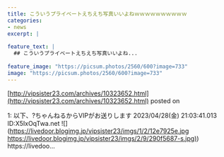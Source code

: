 ```yaml
---
title: こういうプライベートえちえち写真いいよねｗｗｗｗｗｗｗｗｗｗ
categories:
- news
excerpt: |
  
feature_text: |
  ## こういうプライベートえちえち写真いいよね...
  
feature_image: "https://picsum.photos/2560/600?image=733"
image: "https://picsum.photos/2560/600?image=733"
---
```


[http://vipsister23.com/archives/10323652.html](http://vipsister23.com/archives/10323652.html)
posted on 

<!--more-->

1: 以下、?ちゃんねるからVIPがお送りします 2023/04/28(金) 21:03:41.013 ID:X5IxOqTwa.net ![](https://livedoor.blogimg.jp/vipsister23/imgs/1/2/12e7925e.jpg [https://livedoor.blogimg.jp/vipsister23/imgs/2/9/290f5687-s.jpg)](https://livedoor.blogimg.jp/vipsister23/imgs/2/9/290f5687-s.jpg)) https://livedoo...

